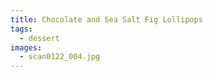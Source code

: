 ```yaml
---
title: Chocolate and Sea Salt Fig Lollipops
tags:
  - dessert
images: 
  - scan0122_004.jpg
---
```

